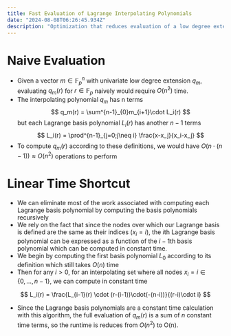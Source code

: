 ```yaml
---
title: Fast Evaluation of Lagrange Interpolating Polynomials
date: "2024-08-08T06:26:45.934Z"
description: "Optimization that reduces evaluation of a low degree extension at a field element from $O(n^2)$ to $O(n)$ time"
---
```

# Naive Evaluation
- Given a vector $m \in \mathbb{F}_p^n$ with univariate low degree extension $q_m$, evaluating $q_m(r)$ for $r \in \mathbb{F}_p$ naively would require $O(n^2)$ time.
- The interpolating polynomial $q_m$ has n terms
  $$
  q_m(r) = \sum^{n-1}_{0}m_{i+1}\cdot L_i(r)
  $$
  but each Lagrange basis polynomial $L_i(r)$ has another $n-1$ terms
  $$
  L_i(r) = \prod^{n-1}_{j=0;j\neq i} \frac{x-x_j}{x_i-x_j}
  $$
- To compute $q_m(r)$ according to these definitions, we would have $O(n\cdot(n-1)) \approx O(n^2)$ operations to perform
# Linear Time Shortcut
- We can eliminate most of the work associated with computing each Lagrange basis polynomial by computing the basis polynomials recursively
- We rely on the fact that since the nodes over which our Lagrange basis is defined are the same as their indices ($x_i = i$), the $i$th Lagrange basis polynomial can be expressed as a function of the $i-1$th basis polynomial which can be computed in constant time.
- We begin by computing the first basis polynomial $L_0$ according to its definition which still takes $O(n)$ time
- Then for any $i>0$, for an interpolating set where all nodes $x_i = i \in \{0,\dots,n-1\}$, we can compute in constant time

$$
L_i(r) = \frac{L_{i-1}(r) \cdot (r-(i-1))\cdot(-(n-i))}{(r-i)\cdot i}
$$
- Since the Lagrange basis polynomials are a constant time calculation with this algorithm, the full evaluation of $q_m(r)$ is a sum of $n$ constant time terms, so the runtime is reduces from $O(n^2)$ to O(n).

